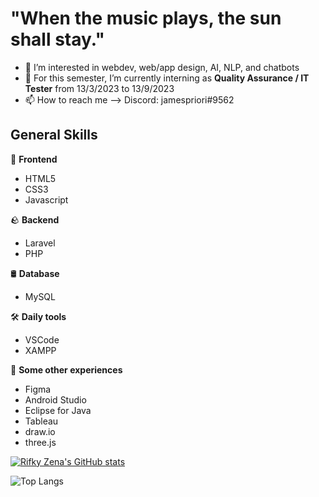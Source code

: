 # "When the music plays, the sun shall stay."

- 👀 I’m interested in webdev, web/app design, AI, NLP, and chatbots
- 🌱 For this semester, I’m currently interning as **Quality Assurance / IT Tester** from 13/3/2023 to 13/9/2023
- 📫 How to reach me --> Discord: jamespriori#9562

## General Skills
🌱 **Frontend**
- HTML5
- CSS3
- Javascript

🪨 **Backend**
- Laravel
- PHP

🛢️ **Database**
- MySQL

🛠️ **Daily tools**
- VSCode
- XAMPP

🤷 **Some other experiences**
- Figma
- Android Studio
- Eclipse for Java
- Tableau
- draw.io
- three.js


[![Rifky Zena's GitHub stats](https://github-readme-stats.vercel.app/api?username=rifkyzena&theme=tokyonight)](https://github.com/rifkyzena/github-readme-stats)

![Top Langs](https://github-readme-stats.vercel.app/api/top-langs/?username=rifkyzena&theme=tokyonight)

<!---
rifkyzena1488/rifkyzena1488 is a ✨ special ✨ repository because its `README.md` (this file) appears on your GitHub profile.
You can click the Preview link to take a look at your changes.
--->
